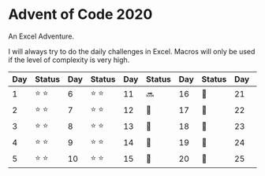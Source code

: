 # **Advent of Code 2020**

An Excel Adventure.

I will always try to do the daily challenges in Excel. Macros will only be used if the level of complexity is very high.



| Day  | Status | Day  | Status | Day  | Status | Day  | Status | Day  | Status |
| ---- | ------ | ---- | ------ | ---- | ------ | ---- | ------ | ---- | ------ |
| 1 | :star: :star: | 6 | :star: :star: | 11 | :soon: | 16 | :calendar: | 21 | :calendar: |
| 2 | :star: :star: | 7 | :star: :star: | 12 | :calendar: | 17 | :calendar: | 22 | :calendar: |
| 3 | :star: :star: | 8 | :star: :star: | 13 | :calendar: | 18 | :calendar: | 23 | :calendar: |
| 4 | :star: :star: | 9 | :star: :star: | 14 | :calendar: | 19 | :calendar: | 24 | :calendar: |
| 5 | :star: :star: | 10 | :star: :star: | 15 | :calendar: | 20 | :calendar: | 25 | :calendar: |
